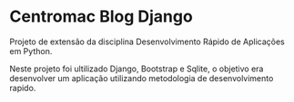 # Centromac Blog Django

Projeto de extensão da disciplina Desenvolvimento Rápido de Aplicações em Python.

Neste projeto foi ultilizado Django, Bootstrap e Sqlite, o objetivo era desenvolver um aplicação utilizando metodologia de desenvolvimento rapido.
